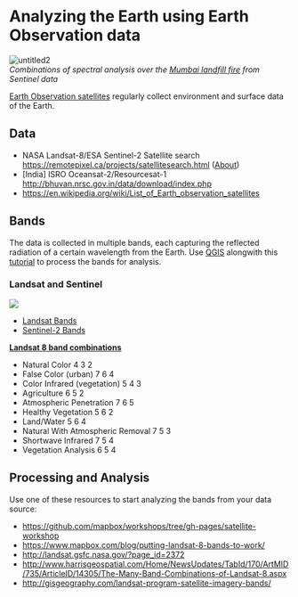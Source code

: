 # Analyzing the Earth using Earth Observation data

![untitled2](https://cloud.githubusercontent.com/assets/126868/16667445/24493b76-44aa-11e6-9c7f-96278c2f829d.gif)<br>
_Combinations of spectral analysis over the [Mumbai landfill fire](https://www.mapbox.com/blog/mumbai-landfill-fire/) from Sentinel data_

[Earth Observation satellites](https://en.wikipedia.org/wiki/Earth_observation_satellite) regularly collect environment and surface data of the Earth.

## Data
* NASA Landsat-8/ESA Sentinel-2 Satellite search https://remotepixel.ca/projects/satellitesearch.html ([About](https://remotepixel.ca/blog/satellitesearch_20160610.html))
* [India] ISRO Oceansat-2/Resourcesat-1  http://bhuvan.nrsc.gov.in/data/download/index.php
* https://en.wikipedia.org/wiki/List_of_Earth_observation_satellites

## Bands
The data is collected in multiple bands, each capturing the reflected radiation of a certain wavelength from the Earth. Use [QGIS](http://www.qgis.org/en/site/) alongwith this [tutorial](https://github.com/mapbox/workshops/tree/gh-pages/satellite-workshop) to process the bands for analysis.

### Landsat and Sentinel
![](http://landsat.gsfc.nasa.gov/wp-content/uploads/2015/06/Landsat.v.Sentinel-2.png)
- [Landsat Bands](http://landsat.usgs.gov/best_spectral_bands_to_use.php)
- [Sentinel-2 Bands](https://earth.esa.int/web/sentinel/user-guides/sentinel-2-msi/resolutions/spatial)

**[Landsat 8 band combinations](https://blogs.esri.com/esri/arcgis/2013/07/24/band-combinations-for-landsat-8/)** 
- Natural Color 4 3 2
- False Color (urban) 7 6 4
- Color Infrared (vegetation) 5 4 3
- Agriculture 6 5 2
- Atmospheric Penetration 7 6 5
- Healthy Vegetation 5 6 2
- Land/Water 5 6 4
- Natural With Atmospheric Removal 7 5 3
- Shortwave Infrared 7 5 4
- Vegetation Analysis 6 5 4

## Processing and Analysis
Use one of these resources to start analyzing the bands from your data source:
- https://github.com/mapbox/workshops/tree/gh-pages/satellite-workshop
- https://www.mapbox.com/blog/putting-landsat-8-bands-to-work/
- http://landsat.gsfc.nasa.gov/?page_id=2372
- http://www.harrisgeospatial.com/Home/NewsUpdates/TabId/170/ArtMID/735/ArticleID/14305/The-Many-Band-Combinations-of-Landsat-8.aspx
- http://gisgeography.com/landsat-program-satellite-imagery-bands/
